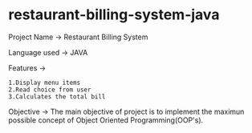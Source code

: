 # restaurant-billing-system-java
Project Name -> Restaurant Billing System

Language used -> JAVA

Features ->

    1.Display menu items
    2.Read choice from user
    3.Calculates the total bill

Objective -> The main objective of project is to implement the maximun possible concept of Object Oriented Programming(OOP's).

 
  